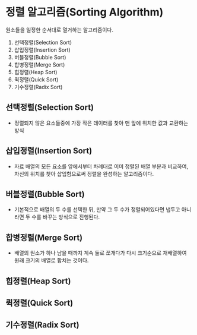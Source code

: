 # 정렬 알고리즘(Sorting Algorithm)

원소들을 일정한 순서대로 열거하는 알고리즘이다.

1. 선택정렬(Selection Sort)
2. 삽입정렬(Insertion Sort)
3. 버블정렬(Bubble Sort)
4. 합병정렬(Merge Sort)
5. 힙정렬(Heap Sort)
6. 퀵정렬(Quick Sort)
7. 기수정렬(Radix Sort) 

## 선택정렬(Selection Sort)

- 정렬되지 않은 요소들중에 가장 작은 데이터를 찾아 맨 앞에 위치한 값과 교환하는 방식

## 삽입정렬(Insertion Sort)

- 자료 배열의 모든 요소를 앞에서부터 차례대로 이미 정렬된 배열 부분과 비교하여, 자신의 위치를 찾아 삽입함으로써 정렬을 완성하는 알고리즘이다.

## 버블정렬(Bubble Sort)

- 기본적으로 배열의 두 수를 선택한 뒤, 만약 그 두 수가 정렬되어있다면 냅두고 아니라면 두 수를 바꾸는 방식으로 진행된다.

## 합병정렬(Merge Sort)

- 배열의 원소가 하나 남을 때까지 계속 둘로 쪼개다가 다시 크기순으로 재배열하여 원래 크기의 배열로 합치는 것이다.

## 힙정렬(Heap Sort)


## 퀵정렬(Quick Sort)


## 기수정렬(Radix Sort)